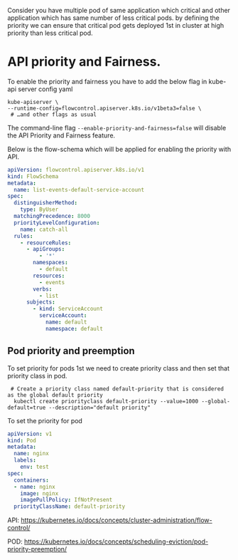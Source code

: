 
Consider you have multiple pod of same application which critical and other application which has same number of less critical pods. by defining the priority we can ensure that critical pod gets deployed 1st in cluster at high priority than less critical pod.

# API priority and Fairness.

To enable the priority and fairness you have to add the below flag in kube-api server config yaml

```shell
kube-apiserver \
--runtime-config=flowcontrol.apiserver.k8s.io/v1beta3=false \
 # …and other flags as usual
```

The command-line flag `--enable-priority-and-fairness=false` will disable the API Priority and Fairness feature.

Below is the flow-schema which will be applied for enabling the priority with API.

```yaml
apiVersion: flowcontrol.apiserver.k8s.io/v1
kind: FlowSchema
metadata:
  name: list-events-default-service-account
spec:
  distinguisherMethod:
    type: ByUser
  matchingPrecedence: 8000
  priorityLevelConfiguration:
    name: catch-all
  rules:
    - resourceRules:
      - apiGroups:
          - '*'
        namespaces:
          - default
        resources:
          - events
        verbs:
          - list
      subjects:
        - kind: ServiceAccount
          serviceAccount:
            name: default
            namespace: default
```

## Pod priority and preemption

To set priority for pods 1st we need to create priority class and then set that priority class in pod.

```
 # Create a priority class named default-priority that is considered as the global default priority
  kubectl create priorityclass default-priority --value=1000 --global-default=true --description="default priority"
```

To set the priority for pod 
```yaml
apiVersion: v1
kind: Pod
metadata:
  name: nginx
  labels:
    env: test
spec:
  containers:
  - name: nginx
    image: nginx
    imagePullPolicy: IfNotPresent
  priorityClassName: default-priority
```

API: https://kubernetes.io/docs/concepts/cluster-administration/flow-control/

POD: https://kubernetes.io/docs/concepts/scheduling-eviction/pod-priority-preemption/